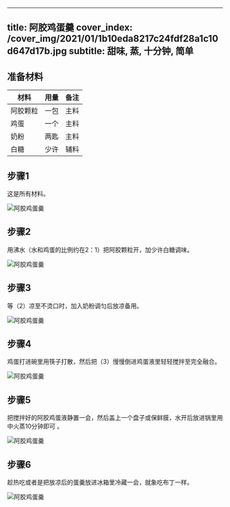 
---
title: 阿胶鸡蛋羹
cover_index: /cover_img/2021/01/1b10eda8217c24fdf28a1c10d647d17b.jpg
subtitle: 甜味, 蒸, 十分钟, 简单
---

## 准备材料

| 材料     | 用量 | 备注|
| ------- | ----- | --- |
| 阿胶颗粒 | 一包| 主料 |
| 鸡蛋 | 一个| 主料 |
| 奶粉 | 两匙| 主料 |
| 白糖 | 少许| 辅料 |

## 步骤1

这是所有材料。

![阿胶鸡蛋羹](https://i8.meishichina.com/attachment/recipe/201010/201010032133170.JPG?x-oss-process=style/p320) 

## 步骤2

用沸水（水和鸡蛋的比例约在2：1）把阿胶颗粒开，加少许白糖调味。

![阿胶鸡蛋羹](https://i8.meishichina.com/attachment/recipe/201010/201010032134089.JPG?x-oss-process=style/p320) 

## 步骤3

等（2）凉至不烫口时，加入奶粉调匀后放凉备用。

![阿胶鸡蛋羹](https://i8.meishichina.com/attachment/recipe/201010/201010032134564.JPG?x-oss-process=style/p320) 

## 步骤4

鸡蛋打进碗里用筷子打散，然后把（3）慢慢倒进鸡蛋液里轻轻搅拌至完全融合。

![阿胶鸡蛋羹](https://i8.meishichina.com/attachment/recipe/201010/201010032135386.JPG?x-oss-process=style/p320) 

## 步骤5

把搅拌好的阿胶鸡蛋液静置一会，然后盖上一个盘子或保鲜膜，水开后放进锅里用中火蒸10分钟即可 。

![阿胶鸡蛋羹](https://i8.meishichina.com/attachment/recipe/201010/201010032136157.JPG?x-oss-process=style/p320) 

## 步骤6

趁热吃或者是把放凉后的蛋羹放进冰箱里冷藏一会，就象吃布丁一样。

![阿胶鸡蛋羹](https://i8.meishichina.com/attachment/recipe/201010/201010032138131.JPG?x-oss-process=style/p320) 


